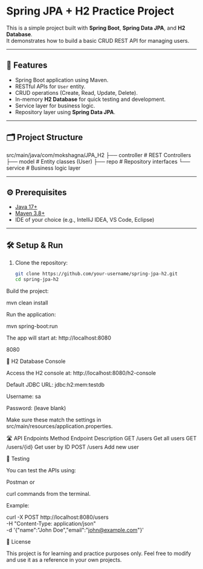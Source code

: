 # Spring JPA + H2 Practice Project

This is a simple project built with **Spring Boot**, **Spring Data JPA**, and **H2 Database**.  
It demonstrates how to build a basic CRUD REST API for managing users.

---

## 🚀 Features
- Spring Boot application using Maven.
- RESTful APIs for `User` entity.
- CRUD operations (Create, Read, Update, Delete).
- In-memory **H2 Database** for quick testing and development.
- Service layer for business logic.
- Repository layer using **Spring Data JPA**.

---

## 🗂️ Project Structure
src/main/java/com/mokshagna/JPA_H2
├── controller # REST Controllers
├── model # Entity classes (User)
├── repo # Repository interfaces
└── service # Business logic layer


---

## ⚙️ Prerequisites
- [Java 17+](https://adoptopenjdk.net/)
- [Maven 3.8+](https://maven.apache.org/)
- IDE of your choice (e.g., IntelliJ IDEA, VS Code, Eclipse)

---

## 🛠️ Setup & Run
1. Clone the repository:
   ```bash
   git clone https://github.com/your-username/spring-jpa-h2.git
   cd spring-jpa-h2
Build the project:

mvn clean install


Run the application:

mvn spring-boot:run


The app will start at: http://localhost:8080

8080

📂 H2 Database Console

Access the H2 console at: http://localhost:8080/h2-console

Default JDBC URL: jdbc:h2:mem:testdb

Username: sa

Password: (leave blank)

Make sure these match the settings in src/main/resources/application.properties.

🛣️ API Endpoints
Method	Endpoint	Description
GET	/users	Get all users
GET	/users/{id}	Get user by ID
POST	/users	Add new user

🧪 Testing

You can test the APIs using:

Postman
 or

curl commands from the terminal.

Example:

curl -X POST http://localhost:8080/users \
     -H "Content-Type: application/json" \
     -d '{"name":"John Doe","email":"john@example.com"}'

📜 License

This project is for learning and practice purposes only.
Feel free to modify and use it as a reference in your own projects.
